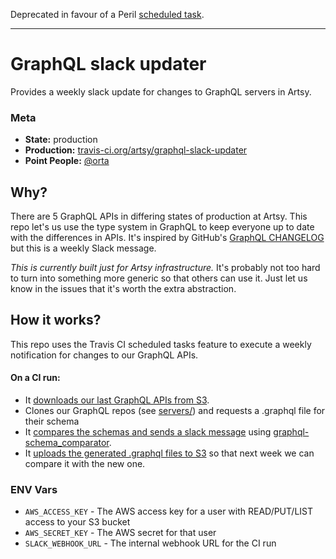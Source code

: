 Deprecated in favour of a Peril [scheduled task](https://github.com/artsy/peril-settings/blob/2ef1a80a869f8195dc9f3757d7f5f5a7078d0960/tasks/compareSchemas.ts).

---

# GraphQL slack updater

Provides a weekly slack update for changes to GraphQL servers in Artsy.

### Meta

-   **State:** production
-   **Production:** [travis-ci.org/artsy/graphql-slack-updater](https://travis-ci.org/artsy/graphql-slack-updater/builds)
-   **Point People:** [@orta](https://github.com/orta)

## Why?

There are 5 GraphQL APIs in differing states of production at Artsy. This repo let's us use the type system in GraphQL to keep everyone up to date with the differences in APIs. It's inspired by GitHub's [GraphQL CHANGELOG](https://developer.github.com/v4/changelog/) but this is a weekly Slack message.

_This is currently built _just_ for Artsy infrastructure._ It's probably not too hard to turn into something more generic so that others can use it. Just let us know in the issues that it's worth the extra abstraction.

## How it works?

This repo uses the Travis CI scheduled tasks feature to execute a weekly notification for changes to our GraphQL APIs. 

#### On a CI run:

- It [downloads our last GraphQL APIs from S3](https://github.com/artsy/graphql-slack-updater/blob/master/src/download_old.rb).
- Clones our GraphQL repos (see [servers/](https://github.com/artsy/graphql-slack-updater/tree/master/servers)) and requests a .graphql file for their schema
- It [compares the schemas and sends a slack message](https://github.com/artsy/graphql-slack-updater/blob/master/src/compare.rb) using [graphql-schema_comparator](https://github.com/xuorig/graphql-schema_comparator).
- It [uploads the generated .graphql files to S3](https://github.com/artsy/graphql-slack-updater/blob/master/src/upload_new.rb) so that next week we can compare it with the new one.

### ENV Vars

- `AWS_ACCESS_KEY` - The AWS access key for a user with READ/PUT/LIST access to your S3 bucket
- `AWS_SECRET_KEY` -  The AWS secret for that user
- `SLACK_WEBHOOK_URL` - The internal webhook URL for the CI run
